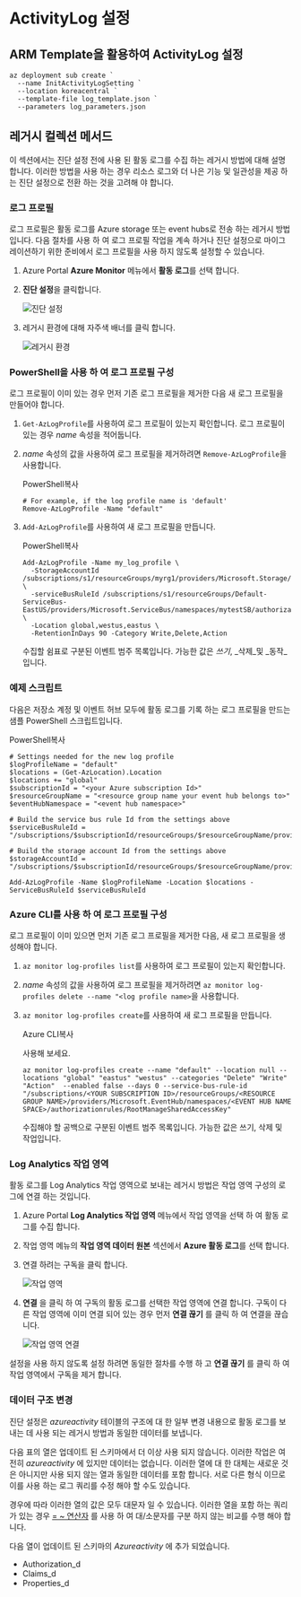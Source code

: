 # ActivityLog 설정

## ARM Template을 활용하여 ActivityLog 설정

```
az deployment sub create `
  --name InitActivityLogSetting `
  --location koreacentral `
  --template-file log_template.json `
  --parameters log_parameters.json
```

## 레거시 컬렉션 메서드

이 섹션에서는 진단 설정 전에 사용 된 활동 로그를 수집 하는 레거시 방법에 대해 설명 합니다.  이러한 방법을 사용 하는 경우 리소스 로그와 더 나은 기능 및 일관성을 제공 하는 진단 설정으로 전환 하는 것을 고려해 야 합니다.

### [](https://docs.microsoft.com/ko-kr/azure/azure-monitor/platform/activity-log#log-profiles)로그 프로필

로그 프로필은 활동 로그를 Azure storage 또는 event hubs로 전송 하는 레거시 방법입니다.  다음 절차를 사용 하 여 로그 프로필 작업을 계속 하거나 진단 설정으로 마이그레이션하기 위한 준비에서 로그 프로필을 사용 하지 않도록 설정할 수 있습니다.

1.  Azure Portal  **Azure Monitor**  메뉴에서  **활동 로그**를 선택 합니다.
    
2.  **진단 설정**을 클릭합니다.
    
    ![진단 설정](https://docs.microsoft.com/ko-kr/azure/azure-monitor/platform/media/diagnostic-settings-subscription/diagnostic-settings.png)
    
3.  레거시 환경에 대해 자주색 배너를 클릭 합니다.
    
    ![레거시 환경](https://docs.microsoft.com/ko-kr/azure/azure-monitor/platform/media/diagnostic-settings-subscription/legacy-experience.png)
    

### [](https://docs.microsoft.com/ko-kr/azure/azure-monitor/platform/activity-log#configure-log-profile-using-powershell)PowerShell을 사용 하 여 로그 프로필 구성

로그 프로필이 이미 있는 경우 먼저 기존 로그 프로필을 제거한 다음 새 로그 프로필을 만들어야 합니다.

1.  `Get-AzLogProfile`를 사용하여 로그 프로필이 있는지 확인합니다.  로그 프로필이 있는 경우  _name_  속성을 적어둡니다.
    
2.  _name_  속성의 값을 사용하여 로그 프로필을 제거하려면  `Remove-AzLogProfile`을 사용합니다.
    
    PowerShell복사
    
    ```
    # For example, if the log profile name is 'default'
    Remove-AzLogProfile -Name "default"
    
    ```
    
3.  `Add-AzLogProfile`를 사용하여 새 로그 프로필을 만듭니다.
    
    PowerShell복사
    
    ```
    Add-AzLogProfile -Name my_log_profile \
      -StorageAccountId /subscriptions/s1/resourceGroups/myrg1/providers/Microsoft.Storage/storageAccounts/my_storage \
      -serviceBusRuleId /subscriptions/s1/resourceGroups/Default-ServiceBus-EastUS/providers/Microsoft.ServiceBus/namespaces/mytestSB/authorizationrules/RootManageSharedAccessKey \
      -Location global,westus,eastus \
      -RetentionInDays 90 -Category Write,Delete,Action
    
    ```
 
    수집할 쉼표로 구분된 이벤트 범주 목록입니다.  가능한 값은  _쓰기_, _삭제_및 _동작_입니다.
    

### [](https://docs.microsoft.com/ko-kr/azure/azure-monitor/platform/activity-log#example-script)예제 스크립트

다음은 저장소 계정 및 이벤트 허브 모두에 활동 로그를 기록 하는 로그 프로필을 만드는 샘플 PowerShell 스크립트입니다.

PowerShell복사

```
# Settings needed for the new log profile
$logProfileName = "default"
$locations = (Get-AzLocation).Location
$locations += "global"
$subscriptionId = "<your Azure subscription Id>"
$resourceGroupName = "<resource group name your event hub belongs to>"
$eventHubNamespace = "<event hub namespace>"

# Build the service bus rule Id from the settings above
$serviceBusRuleId = "/subscriptions/$subscriptionId/resourceGroups/$resourceGroupName/providers/Microsoft.EventHub/namespaces/$eventHubNamespace/authorizationrules/RootManageSharedAccessKey"

# Build the storage account Id from the settings above
$storageAccountId = "/subscriptions/$subscriptionId/resourceGroups/$resourceGroupName/providers/Microsoft.Storage/storageAccounts/$storageAccountName"

Add-AzLogProfile -Name $logProfileName -Location $locations -ServiceBusRuleId $serviceBusRuleId

```

### [](https://docs.microsoft.com/ko-kr/azure/azure-monitor/platform/activity-log#configure-log-profile-using-azure-cli)Azure CLI를 사용 하 여 로그 프로필 구성

로그 프로필이 이미 있으면 먼저 기존 로그 프로필을 제거한 다음, 새 로그 프로필을 생성해야 합니다.

1.  `az monitor log-profiles list`를 사용하여 로그 프로필이 있는지 확인합니다.
    
2.  _name_  속성의 값을 사용하여 로그 프로필을 제거하려면  `az monitor log-profiles delete --name "<log profile name>`을 사용합니다.
    
3.  `az monitor log-profiles create`를 사용하여 새 로그 프로필을 만듭니다.
    
    Azure CLI복사
    
    사용해 보세요.
    
    ```
    az monitor log-profiles create --name "default" --location null --locations "global" "eastus" "westus" --categories "Delete" "Write" "Action"  --enabled false --days 0 --service-bus-rule-id "/subscriptions/<YOUR SUBSCRIPTION ID>/resourceGroups/<RESOURCE GROUP NAME>/providers/Microsoft.EventHub/namespaces/<EVENT HUB NAME SPACE>/authorizationrules/RootManageSharedAccessKey"
    
    ```
    
    
    수집해야 할 공백으로 구분된 이벤트 범주 목록입니다.  가능한 값은 쓰기, 삭제 및 작업입니다.
    

### [](https://docs.microsoft.com/ko-kr/azure/azure-monitor/platform/activity-log#log-analytics-workspace)Log Analytics 작업 영역

활동 로그를 Log Analytics 작업 영역으로 보내는 레거시 방법은 작업 영역 구성의 로그에 연결 하는 것입니다.

1.  Azure Portal  **Log Analytics 작업 영역**  메뉴에서 작업 영역을 선택 하 여 활동 로그를 수집 합니다.
    
2.  작업 영역 메뉴의  **작업 영역 데이터 원본**  섹션에서  **Azure 활동 로그**를 선택 합니다.
    
3.  연결 하려는 구독을 클릭 합니다.
    
    ![작업 영역](https://docs.microsoft.com/ko-kr/azure/azure-monitor/platform/media/activity-log-collect/workspaces.png)
    
4.  **연결**  을 클릭 하 여 구독의 활동 로그를 선택한 작업 영역에 연결 합니다.  구독이 다른 작업 영역에 이미 연결 되어 있는 경우 먼저  **연결 끊기**  를 클릭 하 여 연결을 끊습니다.
    
    ![작업 영역 연결](https://docs.microsoft.com/ko-kr/azure/azure-monitor/platform/media/activity-log-collect/connect-workspace.png)
    

설정을 사용 하지 않도록 설정 하려면 동일한 절차를 수행 하 고  **연결 끊기**  를 클릭 하 여 작업 영역에서 구독을 제거 합니다.

### [](https://docs.microsoft.com/ko-kr/azure/azure-monitor/platform/activity-log#data-structure-changes)데이터 구조 변경

진단 설정은  _azureactivity_  테이블의 구조에 대 한 일부 변경 내용으로 활동 로그를 보내는 데 사용 되는 레거시 방법과 동일한 데이터를 보냅니다.

다음 표의 열은 업데이트 된 스키마에서 더 이상 사용 되지 않습니다.  이러한 작업은 여전히  _azureactivity_  에 있지만 데이터는 없습니다.  이러한 열에 대 한 대체는 새로운 것은 아니지만 사용 되지 않는 열과 동일한 데이터를 포함 합니다.  서로 다른 형식 이므로이를 사용 하는 로그 쿼리를 수정 해야 할 수도 있습니다.


경우에 따라 이러한 열의 값은 모두 대문자 일 수 있습니다.  이러한 열을 포함 하는 쿼리가 있는 경우  [= ~ 연산자](https://docs.microsoft.com/ko-kr/azure/kusto/query/datatypes-string-operators)  를 사용 하 여 대/소문자를 구분 하지 않는 비교를 수행 해야 합니다.

다음 열이 업데이트 된 스키마의  _Azureactivity_  에 추가 되었습니다.

-   Authorization_d
-   Claims_d
-   Properties_d